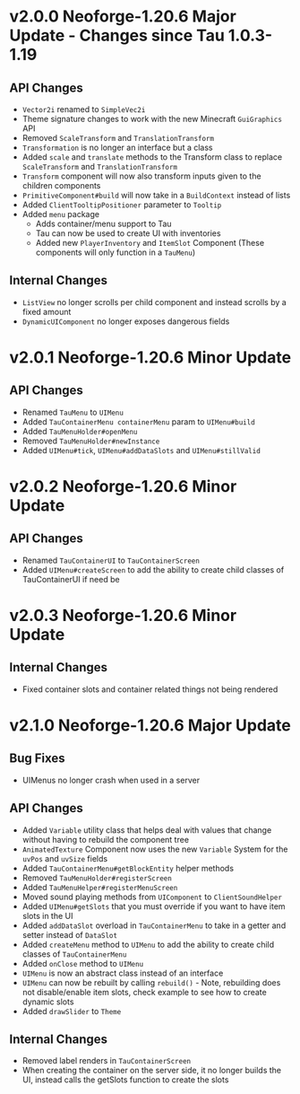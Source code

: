 # v2.0.0 Neoforge-1.20.6 Major Update - Changes since Tau 1.0.3-1.19
## API Changes
- `Vector2i` renamed to `SimpleVec2i`
- Theme signature changes to work with the new Minecraft `GuiGraphics` API
- Removed `ScaleTransform` and `TranslationTransform`
- `Transformation` is no longer an interface but a class
- Added `scale` and `translate` methods to the Transform class to replace `ScaleTransform` and `TranslationTransform`
- `Transform` component will now also transform inputs given to the children components
- `PrimitiveComponent#build` will now take in a `BuildContext` instead of lists
- Added `ClientTooltipPositioner` parameter to `Tooltip`
- Added `menu` package
  - Adds container/menu support to Tau
  - Tau can now be used to create UI with inventories
  - Added new `PlayerInventory` and `ItemSlot` Component (These components will only function in a `TauMenu`)

## Internal Changes
- `ListView` no longer scrolls per child component and instead scrolls by a fixed amount
- `DynamicUIComponent` no longer exposes dangerous fields

# v2.0.1 Neoforge-1.20.6 Minor Update
## API Changes
- Renamed `TauMenu` to `UIMenu`
- Added `TauContainerMenu containerMenu` param to `UIMenu#build`
- Added `TauMenuHolder#openMenu`
- Removed `TauMenuHolder#newInstance`
- Added `UIMenu#tick`, `UIMenu#addDataSlots` and `UIMenu#stillValid`

# v2.0.2 Neoforge-1.20.6 Minor Update
## API Changes
- Renamed `TauContainerUI` to `TauContainerScreen`
- Added `UIMenu#createScreen` to add the ability to create child classes of TauContainerUI if need be

# v2.0.3 Neoforge-1.20.6 Minor Update
## Internal Changes
- Fixed container slots and container related things not being rendered

# v2.1.0 Neoforge-1.20.6 Major Update
## Bug Fixes
- UIMenus no longer crash when used in a server

## API Changes
- Added `Variable` utility class that helps deal with values that change without having to rebuild the component tree
- `AnimatedTexture` Component now uses the new `Variable` System for the `uvPos` and `uvSize` fields
- Added `TauContainerMenu#getBlockEntity` helper methods
- Removed `TauMenuHolder#registerScreen`
- Added `TauMenuHelper#registerMenuScreen`
- Moved sound playing methods from `UIComponent` to `ClientSoundHelper`
- Added `UIMenu#getSlots` that you must override if you want to have item slots in the UI
- Added `addDataSlot` overload in `TauContainerMenu` to take in a getter and setter instead of `DataSlot`
- Added `createMenu` method to `UIMenu` to add the ability to create child classes of `TauContainerMenu`
- Added `onClose` method to `UIMenu`
- `UIMenu` is now an abstract class instead of an interface
- `UIMenu` can now be rebuilt by calling `rebuild()` - Note, rebuilding does not disable/enable item slots, check example to see how to create dynamic slots
- Added `drawSlider` to `Theme`

## Internal Changes
- Removed label renders in `TauContainerScreen`
- When creating the container on the server side, it no longer builds the UI, instead calls the getSlots function to create the slots 